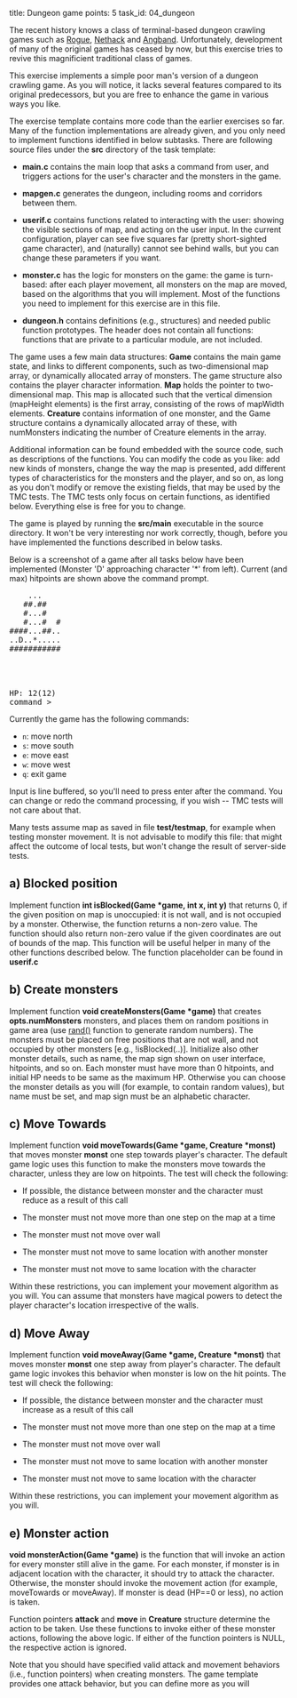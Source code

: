 title: Dungeon game
points: 5
task_id: 04_dungeon


The recent history knows a class of terminal-based dungeon crawling
games such as <a
href="http://en.wikipedia.org/wiki/Rogue_(video_game)">Rogue</a>, <a
href="http://www.nethack.org">Nethack</a> and <a
href="http://rephial.org">Angband</a>. Unfortunately, development of
many of the original games has ceased by now, but this exercise tries
to revive this magnificient traditional class of games.

This exercise implements a simple poor man's version of a dungeon
crawling game. As you will notice, it lacks several features compared
to its original predecessors, but you are free to enhance the game in
various ways you like.
	    
The exercise template contains more code than the earlier exercises so
far. Many of the function implementations are already given, and you
only need to implement functions identified in below subtasks. There
are following source files under the <b>src</b> directory of the task
template:

  * <b>main.c</b> contains the main loop that asks a command from
    user, and triggers actions for the user's character and the
    monsters in the game.

  * <b>mapgen.c</b> generates the dungeon, including rooms and
    corridors between them.

  * <b>userif.c</b> contains functions related to interacting with the
    user: showing the visible sections of map, and acting on the user
    input. In the current configuration, player can see five squares
    far (pretty short-sighted game character), and (naturally) cannot
    see behind walls, but you can change these parameters if you want.

  * <b>monster.c</b> has the logic for monsters on the game: the game
    is turn-based: after each player movement, all monsters on the map
    are moved, based on the algorithms that you will implement. Most
    of the functions you need to implement for this exercise are in
    this file.

  * <b>dungeon.h</b> contains definitions (e.g., structures) and
    needed public function prototypes. The header does not contain all
    functions: functions that are private to a particular module, are
    not included.
	      
The game uses a few main data structures: <b>Game</b> contains the
main game state, and links to different components, such as
two-dimensional map array, or dynamically allocated array of
monsters. The game structure also contains the player character
information. <b>Map</b> holds the pointer to two-dimensional map. This
map is allocated such that the vertical dimension (mapHeight elements)
is the first array, consisting of the rows of mapWidth
elements. <b>Creature</b> contains information of one monster, and the
Game structure contains a dynamically allocated array of these, with
numMonsters indicating the number of Creature elements in the
array.
	    
Additional information can be found embedded with the source code,
such as descriptions of the functions. You can modify the code as you
like: add new kinds of monsters, change the way the map is presented,
add different types of characteristics for the monsters and the
player, and so on, as long as you don't modify or remove the existing
fields, that may be used by the TMC tests. The TMC tests only focus on
certain functions, as identified below. Everything else is free for
you to change.

The game is played by running the <b>src/main</b> executable in the
source directory. It won't be very interesting nor work correctly,
though, before you have implemented the functions described in below
tasks.

Below is a screenshot of a game after all tasks below have been
implemented (Monster 'D' approaching character '*' from left). Current
(and max) hitpoints are shown above the command prompt.</p>

<pre>
    ...    
   ##.##   
   #...#   
   #...#  #
####...##..
..D..*.....
###########
           
           
           
           
HP: 12(12)
command &gt;</pre>
	    
Currently the game has the following commands:

  * `n`: move north
  * `s`: move south
  * `e`: move east
  * `w`: move west
  * `q`: exit game

Input is line buffered, so you'll need to press enter after the
command. You can change or redo the command processing, if you wish
-- TMC tests will not care about that.
	    
Many tests assume map as saved in file <b>test/testmap</b>, for
example when testing monster movement. It is not advisable to modify
this file: that might affect the outcome of local tests, but won't
change the result of server-side tests.
	    
a) Blocked position
----------------------		

Implement function <b>int isBlocked(Game *game, int x, int y)</b> that
returns 0, if the given position on map is unoccupied: it is not wall,
and is not occupied by a monster. Otherwise, the function returns a
non-zero value. The function should also return non-zero value if the
given coordinates are out of bounds of the map. This function will be
useful helper in many of the other functions described below. The
function placeholder can be found in <b>userif.c</b>
	    
b) Create monsters
---------------------		

Implement function <b>void createMonsters(Game *game)</b> that creates
<b>opts.numMonsters</b> monsters, and places them on random positions
in game area (use <a href="http://linux.die.net/man/3/rand">rand()</a>
function to generate random numbers). The monsters must be placed on
free positions that are not wall, and not occupied by other monsters
[e.g., !isBlocked(..)]. Initialize also other monster details, such as
name, the map sign shown on user interface, hitpoints, and so on. Each
monster must have more than 0 hitpoints, and initial HP needs to be
same as the maximum HP. Otherwise you can choose the monster details
as you will (for example, to contain random values), but name must be
set, and map sign must be an alphabetic character.

c) Move Towards
------------------

Implement function <b>void moveTowards(Game *game, Creature
*monst)</b> that moves monster <b>monst</b> one step towards player's
character. The default game logic uses this function to make the
monsters move towards the character, unless they are low on
hitpoints. The test will check the following:

  * If possible, the distance between monster and the character must
    reduce as a result of this call

  * The monster must not move more than one step on the map at a time

  * The monster must not move over wall

  * The monster must not move to same location with another monster

  * The monster must not move to same location with the character

Within these restrictions, you can implement your movement algorithm
as you will. You can assume that monsters have magical powers to
detect the player character's location irrespective of the walls.

d) Move Away
---------------

Implement function <b>void moveAway(Game *game, Creature *monst)</b>
that moves monster <b>monst</b> one step away from player's
character. The default game logic invokes this behavior when monster
is low on the hit points. The test will check the following:

  * If possible, the distance between monster and the character must
    increase as a result of this call

  * The monster must not move more than one step on the map at a time

  * The monster must not move over wall

  * The monster must not move to same location with another monster

  * The monster must not move to same location with the character

Within these restrictions, you can implement your movement algorithm
as you will.

e) Monster action
--------------------

<b>void monsterAction(Game *game)</b> is the function that will invoke
an action for every monster still alive in the game. For each monster,
if monster is in adjacent location with the character, it should try
to attack the character. Otherwise, the monster should invoke the
movement action (for example, moveTowards or moveAway). If monster is
dead (HP==0 or less), no action is taken.

Function pointers <b>attack</b> and <b>move</b> in <b>Creature</b>
structure determine the action to be taken. Use these functions to
invoke either of these monster actions, following the above logic. If
either of the function pointers is NULL, the respective action is
ignored.

Note that you should have specified valid attack and movement
behaviors (i.e., function pointers) when creating monsters. The game
template provides one attack behavior, but you can define more as you
will
